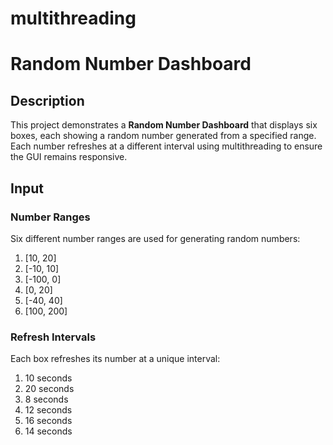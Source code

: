 # multithreading
# Random Number Dashboard

## Description

This project demonstrates a **Random Number Dashboard** that displays six boxes, each showing a random number generated from a specified range. Each number refreshes at a different interval using multithreading to ensure the GUI remains responsive.

## Input

### Number Ranges
Six different number ranges are used for generating random numbers:

1. [10, 20]
2. [-10, 10]
3. [-100, 0]
4. [0, 20]
5. [-40, 40]
6. [100, 200]

### Refresh Intervals
Each box refreshes its number at a unique interval:

1. 10 seconds
2. 20 seconds
3. 8 seconds
4. 12 seconds
5. 16 seconds
6. 14 seconds

